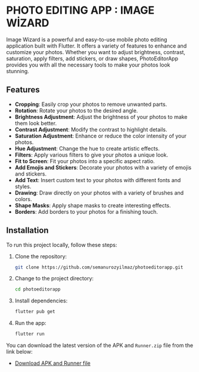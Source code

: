 # PHOTO EDITING APP : IMAGE WİZARD

Image Wizard is a powerful and easy-to-use mobile photo editing application built with Flutter. It offers a variety of features to enhance and customize your photos. Whether you want to adjust brightness, contrast, saturation, apply filters, add stickers, or draw shapes, PhotoEditorApp provides you with all the necessary tools to make your photos look stunning.

## Features

- **Cropping**: Easily crop your photos to remove unwanted parts.
- **Rotation**: Rotate your photos to the desired angle.
- **Brightness Adjustment**: Adjust the brightness of your photos to make them look better.
- **Contrast Adjustment**: Modify the contrast to highlight details.
- **Saturation Adjustment**: Enhance or reduce the color intensity of your photos.
- **Hue Adjustment**: Change the hue to create artistic effects.
- **Filters**: Apply various filters to give your photos a unique look.
- **Fit to Screen**: Fit your photos into a specific aspect ratio.
- **Add Emojis and Stickers**: Decorate your photos with a variety of emojis and stickers.
- **Add Text**: Insert custom text to your photos with different fonts and styles.
- **Drawing**: Draw directly on your photos with a variety of brushes and colors.
- **Shape Masks**: Apply shape masks to create interesting effects.
- **Borders**: Add borders to your photos for a finishing touch.

## Installation

To run this project locally, follow these steps:

1. Clone the repository:
   ```sh
   git clone https://github.com/semanurozyilmaz/photoeditorapp.git

2. Change to the project directory:
   ```sh
   cd photoeditorapp

3. Install dependencies:
   ```sh
   flutter pub get
   
4. Run the app:
   ```sh
   flutter run

You can download the latest version of the APK and `Runner.zip` file from the link below:

- [Download APK and Runner file ](https://github.com/semanurozyilmaz/photoeditorapp/blob/main/apk%20ve%20runner.zip)
